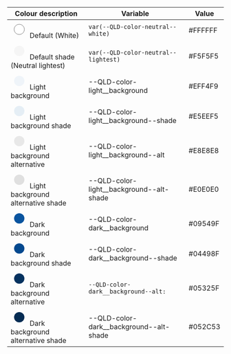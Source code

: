 <div class="qld__table--contained"><table class="qld__table qld__table__col-2-left-border qld__table__color-example qld__table__col-3-left-border" id="table03796"><thead><tr><th class="qld__table__header--width-33" id="table03796r1c1"> Colour description</th><th class="qld__table__header--width-40" id="table03796r1c2">Variable</th><th class="qld__table__header--width-20" id="table03796r1c3">Value</th></tr></thead><tbody><tr>
<td headers="table03796r1c1">
<svg width="40" height="40"><circle cx="20" cy="20" r="12" fill="#FFFFFF" stroke="#7A7A7A" stroke-width="1"></circle></svg> Default (White)</td>
<td headers="table03796r1c2"><div class="qld__code--inline"><code tabindex="0">var(--QLD-color-neutral--white)</code></div></td><td headers="table03796r1c3">#FFFFFF</td></tr><tr><td headers="table03796r1c1"><svg width="40" height="40"><circle cx="20" cy="20" r="12" fill="#f5f5f5" stroke="transparent" stroke-width="1"></circle></svg>
           Default shade (Neutral lightest)
        </td><td headers="table03796r1c2"><div class="qld__code--inline"><code tabindex="0">var(--QLD-color-neutral--lightest)</code></div></td><td headers="table03796r1c3">#F5F5F5</td></tr><tr><td headers="table03796r1c1"><svg width="40" height="40"><circle cx="20" cy="20" r="12" fill="#EFF4F9" stroke="transparent" stroke-width="1"></circle></svg>
           Light background
        </td><td headers="table03796r1c2">--QLD-color-light__background</td><td headers="table03796r1c3">#EFF4F9</td></tr><tr><td headers="table03796r1c1"><svg width="40" height="40"><circle cx="20" cy="20" r="12" fill="#E5EEF5" stroke="transparent" stroke-width="1"></circle></svg>
           Light background shade
        </td><td headers="table03796r1c2">--QLD-color-light__background--shade</td><td headers="table03796r1c3">#E5EEF5</td></tr><tr><td headers="table03796r1c1"><svg width="40" height="40"><circle cx="20" cy="20" r="12" fill="#E8E8E8" stroke="transparent" stroke-width="1"></circle></svg>
           Light background alternative
        </td><td headers="table03796r1c2">--QLD-color-light__background--alt</td><td headers="table03796r1c3">#E8E8E8</td></tr><tr><td headers="table03796r1c1"><svg width="40" height="40"><circle cx="20" cy="20" r="12" fill="#E0E0E0" stroke="transparent" stroke-width="1"></circle></svg>
           Light background alternative shade
        </td><td headers="table03796r1c2">--QLD-color-light__background--alt-shade</td><td headers="table03796r1c3">#E0E0E0</td></tr><tr><td headers="table03796r1c1"><svg width="40" height="40"><circle cx="20" cy="20" r="12" fill="#09549F" stroke="transparent" stroke-width="1"></circle></svg>
           Dark background
        </td><td headers="table03796r1c2">--QLD-color-dark__background</td><td headers="table03796r1c3">#09549F</td></tr><tr><td headers="table03796r1c1"><svg width="40" height="40"><circle cx="20" cy="20" r="12" fill="#04498F" stroke="transparent" stroke-width="1"></circle></svg>
           Dark background shade
        </td><td headers="table03796r1c2">--QLD-color-dark__background--shade</td><td headers="table03796r1c3">#04498F</td></tr><tr><td headers="table03796r1c1"><svg width="40" height="40"><circle cx="20" cy="20" r="12" fill="#05325F" stroke="transparent" stroke-width="1"></circle></svg>
           Dark background alternative
        </td><td headers="table03796r1c2"><div class="qld__code--inline"><code tabindex="0">--QLD-color-dark__background--alt:</code></div></td><td headers="table03796r1c3">#05325F</td></tr><tr>
<td headers="table03796r1c1"><svg width="40" height="40"><circle cx="20" cy="20" r="12" fill="#052C53" stroke="transparent" stroke-width="1"></circle></svg>
           Dark background alternative shade
        </td><td headers="table03796r1c2">--QLD-color-dark__background--alt-shade</td><td headers="table03796r1c3">#052C53</td></tr></tbody></table></div>
